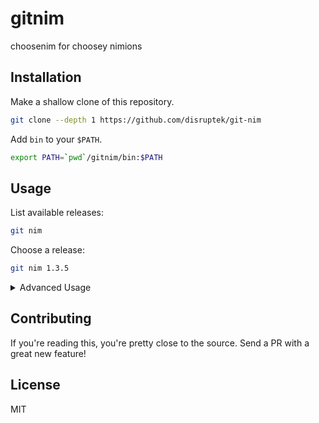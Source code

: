 # gitnim
choosenim for choosey nimions

## Installation

Make a shallow clone of this repository.

```bash
git clone --depth 1 https://github.com/disruptek/git-nim
```

Add `bin` to your `$PATH`.

```bash
export PATH=`pwd`/gitnim/bin:$PATH
```

## Usage

List available releases:

```bash
git nim
```

Choose a release:

```bash
git nim 1.3.5
```

<details>
<summary>Advanced Usage</summary>
### Creating Your Own Nim Distribution

```bash
git checkout -b "myDistro"
```

### 
### Publishing Your Nim Distribution

```bash
git push --set-upstream "my github remote" "my branch"
```

### Adding a Custom Release Alias

```bash
git tag -a "some alias"
```
</details>

## Contributing

If you're reading this, you're pretty close to the source. Send a PR with a
great new feature!

## License
MIT
